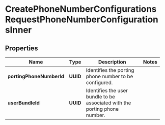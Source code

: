 

# CreatePhoneNumberConfigurationsRequestPhoneNumberConfigurationsInner


## Properties

| Name | Type | Description | Notes |
|------------ | ------------- | ------------- | -------------|
|**portingPhoneNumberId** | **UUID** | Identifies the porting phone number to be configured. |  |
|**userBundleId** | **UUID** | Identifies the user bundle to be associated with the porting phone number. |  |



